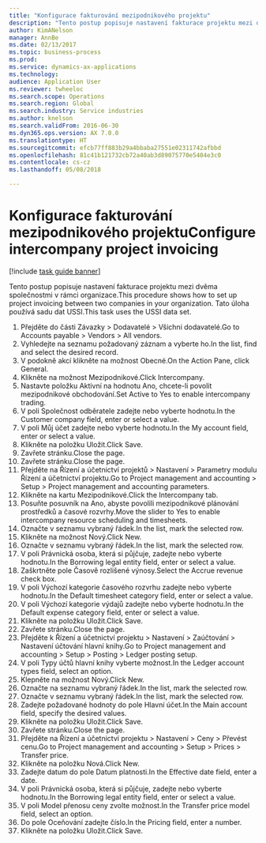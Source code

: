 ```yaml
--- 
title: "Konfigurace fakturování mezipodnikového projektu"
description: "Tento postup popisuje nastavení fakturace projektu mezi dvěma společnostmi v rámci organizace."
author: KimANelson
manager: AnnBe
ms.date: 02/13/2017
ms.topic: business-process
ms.prod: 
ms.service: dynamics-ax-applications
ms.technology: 
audience: Application User
ms.reviewer: twheeloc
ms.search.scope: Operations
ms.search.region: Global
ms.search.industry: Service industries
ms.author: knelson
ms.search.validFrom: 2016-06-30
ms.dyn365.ops.version: AX 7.0.0
ms.translationtype: HT
ms.sourcegitcommit: efcb77ff883b29a4bbaba27551e02311742afbbd
ms.openlocfilehash: 81c41b121732cb72a40ab3d89075770e5404e3c0
ms.contentlocale: cs-cz
ms.lasthandoff: 05/08/2018

---
```

# <a name="configure-intercompany-project-invoicing"></a><span data-ttu-id="66747-103">Konfigurace fakturování mezipodnikového projektu</span><span class="sxs-lookup"><span data-stu-id="66747-103">Configure intercompany project invoicing</span></span>

[!include [task guide banner](../../includes/task-guide-banner.md)]

<span data-ttu-id="66747-104">Tento postup popisuje nastavení fakturace projektu mezi dvěma společnostmi v rámci organizace.</span><span class="sxs-lookup"><span data-stu-id="66747-104">This procedure shows how to set up project invoicing between two companies in your organization.</span></span> <span data-ttu-id="66747-105">Tato úloha používá sadu dat USSI.</span><span class="sxs-lookup"><span data-stu-id="66747-105">This task uses the USSI data set.</span></span>

1. <span data-ttu-id="66747-106">Přejděte do části Závazky > Dodavatelé > Všichni dodavatelé.</span><span class="sxs-lookup"><span data-stu-id="66747-106">Go to Accounts payable > Vendors > All vendors.</span></span>
2. <span data-ttu-id="66747-107">Vyhledejte na seznamu požadovaný záznam a vyberte ho.</span><span class="sxs-lookup"><span data-stu-id="66747-107">In the list, find and select the desired record.</span></span>
3. <span data-ttu-id="66747-108">V podokně akcí klikněte na možnost Obecné.</span><span class="sxs-lookup"><span data-stu-id="66747-108">On the Action Pane, click General.</span></span>
4. <span data-ttu-id="66747-109">Klikněte na možnost Mezipodnikové.</span><span class="sxs-lookup"><span data-stu-id="66747-109">Click Intercompany.</span></span>
5. <span data-ttu-id="66747-110">Nastavte položku Aktivní na hodnotu Ano, chcete-li povolit mezipodnikové obchodování.</span><span class="sxs-lookup"><span data-stu-id="66747-110">Set Active to Yes to enable intercompany trading.</span></span>
6. <span data-ttu-id="66747-111">V poli Společnost odběratele zadejte nebo vyberte hodnotu.</span><span class="sxs-lookup"><span data-stu-id="66747-111">In the Customer company field, enter or select a value.</span></span>
7. <span data-ttu-id="66747-112">V poli Můj účet zadejte nebo vyberte hodnotu.</span><span class="sxs-lookup"><span data-stu-id="66747-112">In the My account field, enter or select a value.</span></span>
8. <span data-ttu-id="66747-113">Klikněte na položku Uložit.</span><span class="sxs-lookup"><span data-stu-id="66747-113">Click Save.</span></span>
9. <span data-ttu-id="66747-114">Zavřete stránku.</span><span class="sxs-lookup"><span data-stu-id="66747-114">Close the page.</span></span>
10. <span data-ttu-id="66747-115">Zavřete stránku.</span><span class="sxs-lookup"><span data-stu-id="66747-115">Close the page.</span></span>
11. <span data-ttu-id="66747-116">Přejděte na Řízení a účetnictví projektů > Nastavení > Parametry modulu Řízení a účetnictví projektu.</span><span class="sxs-lookup"><span data-stu-id="66747-116">Go to Project management and accounting > Setup > Project management and accounting parameters.</span></span>
12. <span data-ttu-id="66747-117">Klikněte na kartu Mezipodnikové.</span><span class="sxs-lookup"><span data-stu-id="66747-117">Click the Intercompany tab.</span></span>
13. <span data-ttu-id="66747-118">Posuňte posuvník na Ano, abyste povolili mezipodnikové plánování prostředků a časové rozvrhy.</span><span class="sxs-lookup"><span data-stu-id="66747-118">Move the slider to Yes to enable intercompany resource scheduling and timesheets.</span></span>
14. <span data-ttu-id="66747-119">Označte v seznamu vybraný řádek.</span><span class="sxs-lookup"><span data-stu-id="66747-119">In the list, mark the selected row.</span></span>
15. <span data-ttu-id="66747-120">Klikněte na možnost Nový.</span><span class="sxs-lookup"><span data-stu-id="66747-120">Click New.</span></span>
16. <span data-ttu-id="66747-121">Označte v seznamu vybraný řádek.</span><span class="sxs-lookup"><span data-stu-id="66747-121">In the list, mark the selected row.</span></span>
17. <span data-ttu-id="66747-122">V poli Právnická osoba, která si půjčuje, zadejte nebo vyberte hodnotu.</span><span class="sxs-lookup"><span data-stu-id="66747-122">In the Borrowing legal entity field, enter or select a value.</span></span>
18. <span data-ttu-id="66747-123">Zaškrtněte pole Časově rozlišené výnosy.</span><span class="sxs-lookup"><span data-stu-id="66747-123">Select the Accrue revenue check box.</span></span>
19. <span data-ttu-id="66747-124">V poli Výchozí kategorie časového rozvrhu zadejte nebo vyberte hodnotu.</span><span class="sxs-lookup"><span data-stu-id="66747-124">In the Default timesheet category field, enter or select a value.</span></span>
20. <span data-ttu-id="66747-125">V poli Výchozí kategorie výdajů zadejte nebo vyberte hodnotu.</span><span class="sxs-lookup"><span data-stu-id="66747-125">In the Default expense category field, enter or select a value.</span></span>
21. <span data-ttu-id="66747-126">Klikněte na položku Uložit.</span><span class="sxs-lookup"><span data-stu-id="66747-126">Click Save.</span></span>
22. <span data-ttu-id="66747-127">Zavřete stránku.</span><span class="sxs-lookup"><span data-stu-id="66747-127">Close the page.</span></span>
23. <span data-ttu-id="66747-128">Přejděte k Řízení a účetnictví projektu > Nastavení > Zaúčtování > Nastavení účtování hlavní knihy.</span><span class="sxs-lookup"><span data-stu-id="66747-128">Go to Project management and accounting > Setup > Posting > Ledger posting setup.</span></span>
24. <span data-ttu-id="66747-129">V poli Typy účtů hlavní knihy vyberte možnost.</span><span class="sxs-lookup"><span data-stu-id="66747-129">In the Ledger account types field, select an option.</span></span>
25. <span data-ttu-id="66747-130">Klepněte na možnost Nový.</span><span class="sxs-lookup"><span data-stu-id="66747-130">Click New.</span></span>
26. <span data-ttu-id="66747-131">Označte na seznamu vybraný řádek.</span><span class="sxs-lookup"><span data-stu-id="66747-131">In the list, mark the selected row.</span></span>
27. <span data-ttu-id="66747-132">Označte v seznamu vybraný řádek.</span><span class="sxs-lookup"><span data-stu-id="66747-132">In the list, mark the selected row.</span></span>
28. <span data-ttu-id="66747-133">Zadejte požadované hodnoty do pole Hlavní účet.</span><span class="sxs-lookup"><span data-stu-id="66747-133">In the Main account field, specify the desired values.</span></span>
29. <span data-ttu-id="66747-134">Klikněte na položku Uložit.</span><span class="sxs-lookup"><span data-stu-id="66747-134">Click Save.</span></span>
30. <span data-ttu-id="66747-135">Zavřete stránku.</span><span class="sxs-lookup"><span data-stu-id="66747-135">Close the page.</span></span>
31. <span data-ttu-id="66747-136">Přejděte na Řízení a účetnictví projektu > Nastavení > Ceny > Převést cenu.</span><span class="sxs-lookup"><span data-stu-id="66747-136">Go to Project management and accounting > Setup > Prices > Transfer price.</span></span>
32. <span data-ttu-id="66747-137">Klikněte na položku Nová.</span><span class="sxs-lookup"><span data-stu-id="66747-137">Click New.</span></span>
33. <span data-ttu-id="66747-138">Zadejte datum do pole Datum platnosti.</span><span class="sxs-lookup"><span data-stu-id="66747-138">In the Effective date field, enter a date.</span></span>
34. <span data-ttu-id="66747-139">V poli Právnická osoba, která si půjčuje, zadejte nebo vyberte hodnotu.</span><span class="sxs-lookup"><span data-stu-id="66747-139">In the Borrowing legal entity field, enter or select a value.</span></span>
35. <span data-ttu-id="66747-140">V poli Model přenosu ceny zvolte možnost.</span><span class="sxs-lookup"><span data-stu-id="66747-140">In the Transfer price model field, select an option.</span></span>
36. <span data-ttu-id="66747-141">Do pole Oceňování zadejte číslo.</span><span class="sxs-lookup"><span data-stu-id="66747-141">In the Pricing field, enter a number.</span></span>
37. <span data-ttu-id="66747-142">Klikněte na položku Uložit.</span><span class="sxs-lookup"><span data-stu-id="66747-142">Click Save.</span></span>


